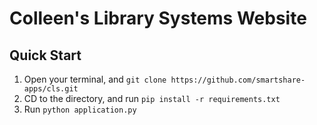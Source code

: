 # Colleen's Library Systems Website

## Quick Start

1. Open your terminal, and `git clone https://github.com/smartshare-apps/cls.git`
2. CD to the directory, and run `pip install -r requirements.txt`
3. Run `python application.py`
